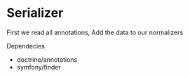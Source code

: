 # Serializer

First we read all annotations, Add the data to our normalizers


Dependecies
* doctrine/annotations
* symfony/finder
